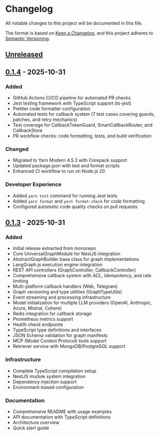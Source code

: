 # Changelog

All notable changes to this project will be documented in this file.

The format is based on [Keep a Changelog](https://keepachangelog.com/en/1.0.0/),
and this project adheres to [Semantic Versioning](https://semver.org/spec/v2.0.0.html).

## [Unreleased]

## [0.1.4] - 2025-10-31

### Added

- GitHub Actions CI/CD pipeline for automated PR checks
- Jest testing framework with TypeScript support (ts-jest)
- Prettier code formatter configuration
- Automated tests for callback system (7 test cases covering guards, patches, and retry mechanics)
- Test coverage for CallbackTokenGuard, SmartCallbackRouter, and CallbackStore
- PR workflow checks: code formatting, tests, and build verification

### Changed

- Migrated to Yarn Modern 4.5.3 with Corepack support
- Updated package.json with test and format scripts
- Enhanced CI workflow to run on Node.js 20

### Developer Experience

- Added `yarn test` command for running Jest tests
- Added `yarn format` and `yarn format:check` for code formatting
- Configured automatic code quality checks on pull requests

## [0.1.3] - 2025-10-31

### Added

- Initial release extracted from monorepo
- Core UniversalGraphModule for NestJS integration
- AbstractGraphBuilder base class for graph implementations
- LangGraph.js execution engine integration
- REST API controllers (GraphController, CallbackController)
- Comprehensive callback system with ACL, idempotency, and rate limiting
- Multi-platform callback handlers (Web, Telegram)
- Graph versioning and type utilities (GraphTypeUtils)
- Event streaming and processing infrastructure
- Model initialization for multiple LLM providers (OpenAI, Anthropic, Azure, Mistral, Cohere)
- Redis integration for callback storage
- Prometheus metrics support
- Health check endpoints
- TypeScript type definitions and interfaces
- JSON Schema validation for graph manifests
- MCP (Model Context Protocol) tools support
- Retriever service with MongoDB/PostgreSQL support

### Infrastructure

- Complete TypeScript compilation setup
- NestJS module system integration
- Dependency injection support
- Environment-based configuration

### Documentation

- Comprehensive README with usage examples
- API documentation with TypeScript definitions
- Architecture overview
- Quick start guide

[Unreleased]: https://github.com/flutchai/node-sdk/compare/v0.1.4...HEAD
[0.1.4]: https://github.com/flutchai/node-sdk/compare/v0.1.3...v0.1.4
[0.1.3]: https://github.com/flutchai/node-sdk/releases/tag/v0.1.3
